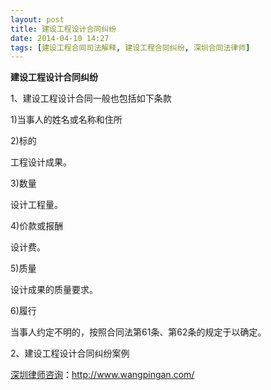 ```yaml
---
layout: post
title: 建设工程设计合同纠纷
date: 2014-04-10 14:27
tags: [建设工程合同司法解释, 建设工程合同纠纷, 深圳合同法律师]
---
```

<strong>建设工程设计合同纠纷</strong>

1、建设工程设计合同一般也包括如下条款

1)当事人的姓名或名称和住所

2)标的

工程设计成果。

3)数量

设计工程量。

4)价款或报酬

设计费。

5)质量

设计成果的质量要求。

6)履行

当事人约定不明的，按照合同法第61条、第62条的规定于以确定。

2、建设工程设计合同纠纷案例

<a href="http://www.wangpingan.com/">深圳律师咨询</a>：<a href="http://www.wangpingan.com/">http://www.wangpingan.com/</a>

